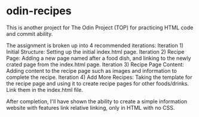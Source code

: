 # odin-recipes
This is another project for The Odin Project (TOP) for practicing HTML code and commit ability. 

The assignment is broken up into 4 recommended iterations:
Iteration 1) Initial Structure: Setting up the initial index.html page. 
Iteration 2) Recipe Page: Adding a new page named after a food dish, and linking to the newly crated page from the index.html page.
Iteration 3) Recipe Page Content: Adding content to the recipe page such as images and information to complete the recipe. 
Iteration 4) Add More Recipes: Taking the template for the recipe page and using it to create recipe pages for other foods/drinks. Link them in the index.html file.

After completion, I'll have shown the ability to create a simple information website with features link relative linking, only in HTML with no CSS. 